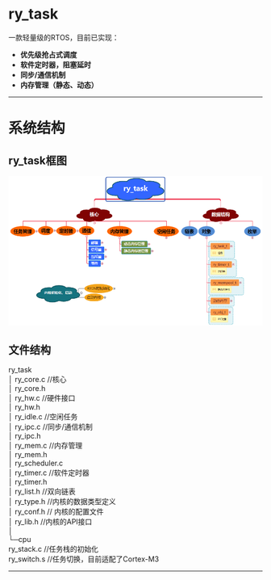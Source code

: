 # ry_task  
一款轻量级的RTOS，目前已实现：  
* **优先级抢占式调度**  
* **软件定时器，阻塞延时**  
* **同步/通信机制**  
* **内存管理（静态、动态）**  

---

# 系统结构  
## ry_task框图  
![系统框图](ry_task框图.png)  
## 文件结构  
ry_task  
 │  ry_core.c       //核心  
 │  ry_core.h  
 │  ry_hw.c         //硬件接口  
 │  ry_hw.h  
 │  ry_idle.c       //空闲任务  
 │  ry_ipc.c        //同步/通信机制  
 │  ry_ipc.h  
 │  ry_mem.c        //内存管理  
 │  ry_mem.h  
 │  ry_scheduler.c  
 │  ry_timer.c      //软件定时器  
 │  ry_timer.h  
 │  ry_list.h       //双向链表  
 │  ry_type.h       //内核的数据类型定义  
 │  ry_conf.h       // 内核的配置文件  
 │  ry_lib.h        //内核的API接口  
 │  
 └─cpu  
     ry_stack.c     //任务栈的初始化  
     ry_switch.s    //任务切换，目前适配了Cortex-M3  
		 
---		 

		 
